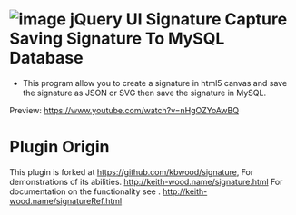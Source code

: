 
![image](https://user-images.githubusercontent.com/13925864/80160133-6a9c3c00-85ff-11ea-89c5-588cf428bd51.png)
jQuery UI Signature Capture Saving Signature To MySQL Database
================
 - This program allow you to create a signature in html5 canvas and save the signature as JSON or SVG then save the signature in MySQL.

Preview:
https://www.youtube.com/watch?v=nHgOZYoAwBQ

Plugin Origin
================
This plugin is forked at https://github.com/kbwood/signature, 
For demonstrations of its abilities. http://keith-wood.name/signature.html
For documentation on the functionality see . http://keith-wood.name/signatureRef.html

